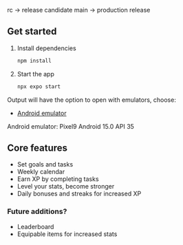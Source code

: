 rc -> release candidate
main -> production release

## Get started

1. Install dependencies

   ```bash
   npm install
   ```

2. Start the app

   ```bash
   npx expo start
   ```

Output will have the option to open with emulators, choose:
- [Android emulator](https://docs.expo.dev/workflow/android-studio-emulator/)

Android emulator: Pixel9 Android 15.0 API 35

## Core features

- Set goals and tasks
- Weekly calendar
- Earn XP by completing tasks
- Level your stats, become stronger
- Daily bonuses and streaks for increased XP

### Future additions?
- Leaderboard
- Equipable items for increased stats

